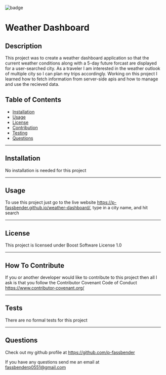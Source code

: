  ![badge](<https://img.shields.io/badge/License-Boost Software License 1.0-blue>)

# Weather Dashboard

## Description
This project was to create a weather dashboard application so that the current weather conditions along with a 5-day future forcast are displayed for a user-searched city. As a traveler I am interested in the weather outlook of multiple city so I can plan my trips accordingly. Working on this project I learned how to fetch information from server-side apis and how to manage and use the recieved data.

## Table of Contents
- [Installation](#installation)
- [Usage](#usage)
- [License](#license)
- [Contribution](#how-to-contribute)
- [Testing](#tests)
- [Questions](#questions)

---

## Installation
No installation is needed for this project

---

## Usage
To use this project just go to the live website https://p-fassbender.github.io/weather-dashboard/, type in a city name, and hit search

---

## License
This project is licensed under Boost Software License 1.0

---

## How To Contribute
If you or another developer would like to contribute to this project then all I ask is that you follow the Contributor Covenant Code of Conduct https://www.contributor-covenant.org/

---

## Tests
There are no formal tests for this project

---

## Questions
Check out my github profile at <https://github.com/p-fassbender>

If you have any questions send me an email at fassbenderp0551@gmail.com
